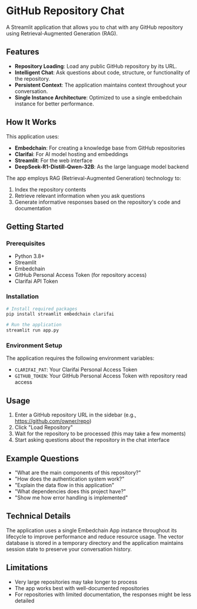# GitHub Repository Chat

A Streamlit application that allows you to chat with any GitHub repository using Retrieval-Augmented Generation (RAG).

## Features

- **Repository Loading**: Load any public GitHub repository by its URL.
- **Intelligent Chat**: Ask questions about code, structure, or functionality of the repository.
- **Persistent Context**: The application maintains context throughout your conversation.
- **Single Instance Architecture**: Optimized to use a single embedchain instance for better performance.

## How It Works

This application uses:
- **Embedchain**: For creating a knowledge base from GitHub repositories
- **Clarifai**: For AI model hosting and embeddings
- **Streamlit**: For the web interface
- **DeepSeek-R1-Distill-Qwen-32B**: As the large language model backend

The app employs RAG (Retrieval-Augmented Generation) technology to:
1. Index the repository contents
2. Retrieve relevant information when you ask questions
3. Generate informative responses based on the repository's code and documentation

## Getting Started

### Prerequisites

- Python 3.8+
- Streamlit
- Embedchain
- GitHub Personal Access Token (for repository access)
- Clarifai API Token

### Installation

```bash
# Install required packages
pip install streamlit embedchain clarifai

# Run the application
streamlit run app.py
```

### Environment Setup

The application requires the following environment variables:
- `CLARIFAI_PAT`: Your Clarifai Personal Access Token
- `GITHUB_TOKEN`: Your GitHub Personal Access Token with repository read access

## Usage

1. Enter a GitHub repository URL in the sidebar (e.g., https://github.com/owner/repo)
2. Click "Load Repository"
3. Wait for the repository to be processed (this may take a few moments)
4. Start asking questions about the repository in the chat interface

## Example Questions

- "What are the main components of this repository?"
- "How does the authentication system work?"
- "Explain the data flow in this application"
- "What dependencies does this project have?"
- "Show me how error handling is implemented"

## Technical Details

The application uses a single Embedchain App instance throughout its lifecycle to improve performance and reduce resource usage. The vector database is stored in a temporary directory and the application maintains session state to preserve your conversation history.

## Limitations

- Very large repositories may take longer to process
- The app works best with well-documented repositories
- For repositories with limited documentation, the responses might be less detailed
